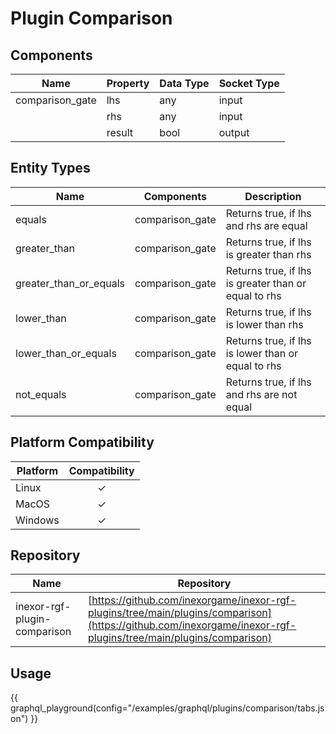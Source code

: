 # Plugin Comparison

## Components

| Name            | Property | Data Type | Socket Type |
|-----------------|----------|-----------|-------------|
| comparison_gate | lhs      | any       | input       |
|                 | rhs      | any       | input       |
|                 | result   | bool      | output      |

## Entity Types

| Name                   | Components      | Description                                          |
|------------------------|-----------------|------------------------------------------------------|
| equals                 | comparison_gate | Returns true, if lhs and rhs are equal               |
| greater_than           | comparison_gate | Returns true, if lhs is greater than rhs             |
| greater_than_or_equals | comparison_gate | Returns true, if lhs is greater than or equal to rhs |
| lower_than             | comparison_gate | Returns true, if lhs is lower than rhs               |
| lower_than_or_equals   | comparison_gate | Returns true, if lhs is lower than or equal to rhs   |
| not_equals             | comparison_gate | Returns true, if lhs and rhs are not equal           |

## Platform Compatibility

| Platform | Compatibility |
|----------|:-------------:|
| Linux    |       ✓       |
| MacOS    |       ✓       |
| Windows  |       ✓       |

## Repository

| Name                         | Repository                                                                                                                                                     |
|------------------------------|----------------------------------------------------------------------------------------------------------------------------------------------------------------|
| inexor-rgf-plugin-comparison | [https://github.com/inexorgame/inexor-rgf-plugins/tree/main/plugins/comparison](https://github.com/inexorgame/inexor-rgf-plugins/tree/main/plugins/comparison) |

## Usage

{{ graphql_playground(config="/examples/graphql/plugins/comparison/tabs.json") }}

